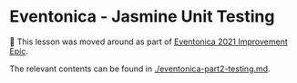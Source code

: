 # Eventonica - Jasmine Unit Testing

🚧 This lesson was moved around as part of [Eventonica 2021 Improvement Epic](https://github.com/Techtonica/curriculum/issues/1296).

The relevant contents can be found in [./eventonica-part2-testing.md](./eventonica-part2-testing.md).
